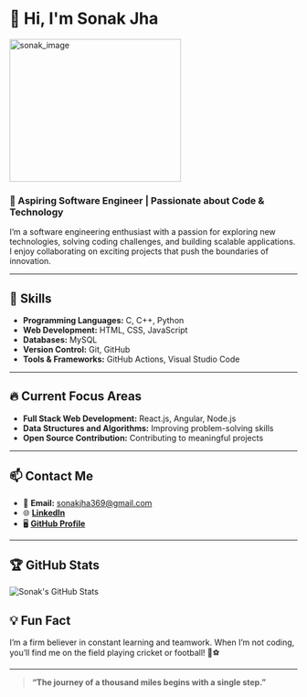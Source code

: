 # 👋 Hi, I'm Sonak Jha

<img src="https://github.com/user-attachments/assets/31c48c8c-eecb-4d0f-b322-c8edf46bfe0c" alt="sonak_image" width="300" height="250">

### 🚀 Aspiring Software Engineer | Passionate about Code & Technology  
I’m a software engineering enthusiast with a passion for exploring new technologies, solving coding challenges, and building scalable applications. I enjoy collaborating on exciting projects that push the boundaries of innovation.

---

## 🌟 Skills

- **Programming Languages:** C, C++, Python  
- **Web Development:** HTML, CSS, JavaScript
- **Databases:** MySQL
- **Version Control:** Git, GitHub  
- **Tools & Frameworks:** GitHub Actions, Visual Studio Code

---

## 🔥 Current Focus Areas

- **Full Stack Web Development:** React.js, Angular, Node.js
- **Data Structures and Algorithms:** Improving problem-solving skills
- **Open Source Contribution:** Contributing to meaningful projects

---

## 📫 Contact Me

- 📧 **Email:** [sonakjha369@gmail.com](mailto:sonakjha369@gmail.com)
- 🌐 [**LinkedIn**](https://www.linkedin.com/in/sonak-jha7692/)
- 🖥️ [**GitHub Profile**](https://github.com/sonak1029/sonakjha369)

---

## 🏆 GitHub Stats

![Sonak's GitHub Stats](https://github-readme-stats.vercel.app/api?username=sonak1029&show_icons=true&theme=dark)

## 💡 Fun Fact
I’m a firm believer in constant learning and teamwork. When I’m not coding, you’ll find me on the field playing cricket or football! 🏏⚽

---

> **“The journey of a thousand miles begins with a single step.”**
